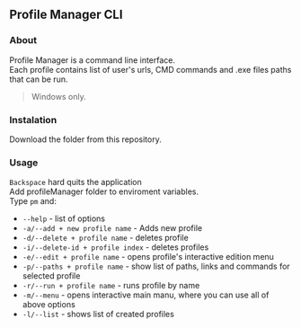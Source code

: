 ## Profile Manager CLI

### About
Profile Manager is a command line interface.  
Each profile contains list of user's urls, CMD commands and .exe files paths that can be run.  
> Windows only.

### Instalation
  Download the folder from this repository.
  
### Usage
`Backspace` hard quits the application  
Add profileManager folder to enviroment variables.   
Type `pm` and: 
- `--help` - list of options  
- `-a/--add + new profile name` - Adds new profile
- `-d/--delete + profile name` - deletes profile
- `-i/--delete-id + profile index` - deletes profiles
- `-e/--edit + profile name` - opens profile's interactive edition menu 
- `-p/--paths + profile name` - show list of paths, links and commands for selected profile
- `-r/--run + profile name` - runs profile by name
- `-m/--menu` - opens interactive main manu, where you can use all of above options
- `-l/--list` - shows list of created profiles
